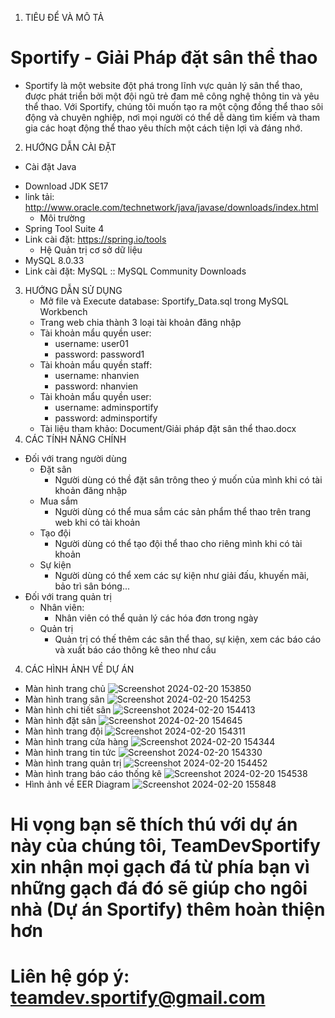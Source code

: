 1. TIÊU ĐỂ VÀ MÔ TẢ
# Sportify - Giải Pháp đặt sân thể thao
- Sportify là một website đột phá trong lĩnh vực quản lý sân thể thao, được phát triển bởi một đội ngũ trẻ đam mê công nghệ thông tin và yêu thể thao. Với Sportify, chúng tôi muốn tạo ra một cộng đồng thể thao sôi động và chuyên nghiệp, nơi mọi người có thể dễ dàng tìm kiếm và tham gia các hoạt động thể thao yêu thích một cách tiện lợi và đáng nhớ.
2. HƯỚNG DẪN CÀI ĐẶT
  * Cài đặt Java
- Download JDK SE17
- link tải: http://www.oracle.com/technetwork/java/javase/downloads/index.html
  * Môi trường
- Spring Tool Suite 4
- Link cài đặt: https://spring.io/tools
  * Hệ Quản trị cơ sở dữ liệu
- MySQL 8.0.33
- Link cài đặt: MySQL :: MySQL Community Downloads
3. HƯỚNG DẪN SỬ DỤNG
    - Mở file và Execute database: Sportify_Data.sql trong MySQL Workbench
    - Trang web chia thành 3 loại tài khoản đăng nhập
    - Tài khoản mẩu quyền user:
      + username: user01
      + password: password1
    - Tài khoản mẩu quyền staff:
      + username: nhanvien
      + password: nhanvien
    - Tài khoản mẩu quyền user:
      + username: adminsportify
      + password: adminsportify
    - Tài liệu tham khảo: Document/Giải pháp đặt sân thể thao.docx
 4. CÁC TÍNH NĂNG CHÍNH
* Đối với trang người dùng
   - Đặt sân
     + Người dùng có thề đặt sân trông theo ý muốn của mình khi có tài khoản đăng nhập
   - Mua sắm
     + Người dùng có thể mua sắm các sản phẩm thể thao trên trang web khi có tài khoản
   - Tạo đội
     + Người dùng có thể tạo đội thể thao cho riêng mình khi có tài khoản
   - Sự kiện
     + Người dùng có thể xem các sự kiện như giải đấu, khuyến mãi, bảo trì sân bóng...
* Đối với trang quản trị
  - Nhân viên:
     + Nhân viên có thể quản lý các hóa đơn trong ngày
  - Quản trị
     + Quản trị có thế thêm các sân thể thao, sự kiện, xem các báo cáo và xuất báo cáo thông kê theo như cầu
 4. CÁC HÌNH ẢNH VỀ DỰ ÁN
  - Màn hình trang chủ
    ![Screenshot 2024-02-20 153850](https://github.com/hoaibaohbvn/Sportify/assets/54605058/834fcd25-6888-42aa-8da6-7f43881df9b1)
  - Màn hình trang sân
    ![Screenshot 2024-02-20 154253](https://github.com/hoaibaohbvn/Sportify/assets/54605058/c2fc29db-a18e-4fee-bb43-cb17cd499b6e)
  - Màn hình chi tiết sân
    ![Screenshot 2024-02-20 154413](https://github.com/hoaibaohbvn/Sportify/assets/54605058/7da0af62-20cb-40e6-b7f7-a67718ba39b0)
  - Màn hình đặt sân
    ![Screenshot 2024-02-20 154645](https://github.com/hoaibaohbvn/Sportify/assets/54605058/993e4362-0c8d-4ebd-b962-c5db30a8bd3a)
  - Màn hình trang đội
    ![Screenshot 2024-02-20 154311](https://github.com/hoaibaohbvn/Sportify/assets/54605058/f934dfa5-0456-48ac-bf3e-7c2701ad0b35)
  - Màn hình trang cửa hàng
    ![Screenshot 2024-02-20 154344](https://github.com/hoaibaohbvn/Sportify/assets/54605058/c19c75ef-2108-415b-91e7-0b9687aa70ce)
  - Màn hình trang tin tức
    ![Screenshot 2024-02-20 154330](https://github.com/hoaibaohbvn/Sportify/assets/54605058/e101daac-e858-4e6f-a45e-3b0bdb7061ff)
  - Màn hình trang quản trị
    ![Screenshot 2024-02-20 154452](https://github.com/hoaibaohbvn/Sportify/assets/54605058/d7a9a1ba-9d9e-4ddb-ab93-a7bf1222fb10)
  - Màn hình trang báo cáo thống kê
    ![Screenshot 2024-02-20 154538](https://github.com/hoaibaohbvn/Sportify/assets/54605058/984ee499-49f5-4953-985c-42b1b6497e14)
  - Hình ảnh về EER Diagram
    ![Screenshot 2024-02-20 155848](https://github.com/hoaibaohbvn/Sportify/assets/54605058/92edcf82-d62b-4a32-b34c-e65db6783f02)
# Hi vọng bạn sẽ thích thú với dự án này của chúng tôi, TeamDevSportify xin nhận mọi gạch đá từ phía bạn vì những gạch đá đó sẽ giúp cho ngôi nhà (Dự án Sportify) thêm hoàn thiện hơn
# Liên hệ góp ý: teamdev.sportify@gmail.com


